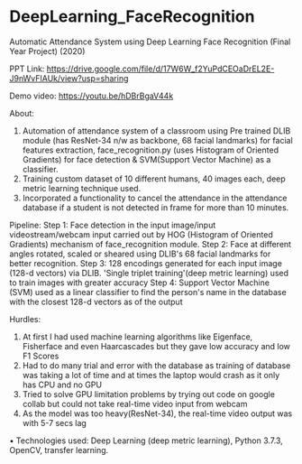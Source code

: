 # DeepLearning_FaceRecognition
Automatic Attendance System using Deep Learning Face Recognition (Final Year Project)                            (2020)

PPT Link: https://drive.google.com/file/d/17W6W_f2YuPdCEOaDrEL2E-J9nWvFIAUk/view?usp=sharing

Demo video: https://youtu.be/hDBrBgaV44k

About:
1) Automation of attendance system of a classroom using Pre trained DLIB module (has ResNet-34 n/w as backbone, 68 facial landmarks) for facial features extraction, face_recognition.py (uses Histogram of Oriented Gradients) for face detection & SVM(Support Vector Machine) as a classifier.
2) Training custom dataset of 10 different humans, 40 images each, deep metric learning technique used.
3) Incorporated a functionality to cancel the attendance in the attendance database if a student is not detected in frame for more than 10 minutes.

Pipeline:
Step 1: Face detection in the input image/input videostream/webcam input carried out by HOG (Histogram of Oriented Gradients) mechanism of face_recognition module.
Step 2: Face at different angles rotated, scaled or sheared using DLIB's 68 facial landmarks for better recognition.
Step 3: 128 encodings generated for each input image (128-d vectors) via DLIB. 'Single triplet training'(deep metric learning) used to train images with greater accuracy
Step 4: Support Vector Machine (SVM) used as a linear classifier to find the person's name in the database with the closest 128-d vectors as of the output

Hurdles:
1) At first I had used machine learning algorithms like Eigenface, Fisherface and even Haarcascades but they gave low accuracy and low F1 Scores
2) Had to do many trial and error with the database as training of database was taking a lot of time and at times the laptop would crash as it only has CPU and no GPU
3) Tried to solve GPU limitation problems by trying out code on google collab but could not take real-time video input from webcam
4) As the model was too heavy(ResNet-34), the real-time video output was with 5-7 secs lag


•	Technologies used: Deep Learning (deep metric learning), Python 3.7.3, OpenCV, transfer learning.

